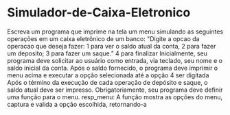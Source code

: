 # Simulador-de-Caixa-Eletronico

Escreva um programa que imprime na tela um menu simulando as seguintes operações em um caixa eletrônico de um banco: "Digite a opcao da operacao que deseja fazer: 1 para ver o saldo atual da conta, 2 para fazer um deposito; 3 para fazer um saque.” 4 para finalizar Inicialmente, seu programa deve solicitar ao usuário como entrada, via teclado, seu nome e o saldo inicial da conta. Após o saldo fornecido, o programa deve imprimir o menu acima e executar a opção selecionada até a opção 4 ser digitada Após o término da execução de cada operação de depósito e saque, o saldo atual deve ser impresso. Obrigatoriamente, seu programa deve definir uma função para o menu. resp_menu: A função mostra as opções do menu, captura e valida a opção escolhida, retornando-a
